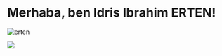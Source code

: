 # Merhaba, ben Idris Ibrahim ERTEN!
<p align="left"> <img src="https://komarev.com/ghpvc/?username=idrisibrahimerten" alt="erten" /> </p>

[![](https://img.shields.io/youtube/channel/subscribers/UC3oe0sDGulLFQBhhxkxo3mg?style=social)](https://www.youtube.com/channel/UC3oe0sDGulLFQBhhxkxo3mg)
